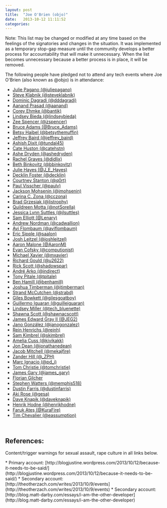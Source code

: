 ```yaml
---
layout: post
title:  "Joe O'Brien (objo)"
date:   2013-10-12 11:11:52
categories:
---
```


Note: This list may be changed or modified at any time based on the feelings of
the signatories and changes in the situation. It was implemented as a temporary
stop-gap measure until the community develops a better process for
accountability that will make it unnecessary. When the list becomes
unnecessary because a better process is in place, it will be removed.

The following people have pledged not to attend any tech events where Joe
O'Brien (also known as @objo) is in attendance:

* [Julie Pagano (@juliepagano)](https://twitter.com/juliepagano/status/388839312558927872)
* [Steve Klabnik (@steveklabnik)](https://twitter.com/steveklabnik/status/387731220664434690)
* [Dominic Dagradi (@dddagradi)](https://twitter.com/dddagradi/status/387736184413487104)
* [Aanand Prasad (@aanand)](https://twitter.com/aanand/status/389054922899337216)
* [Corey Ehmke (@bantik)](https://twitter.com/bantik/status/389060595326013440)
* [Lindsey Bieda (@lindseybieda)](https://twitter.com/lindseybieda/status/389056190933897216)
* [Zee Spencer (@zspencer)](https://twitter.com/zspencer/status/388895328268611584)
* [Bruce Adams (@Bruce_Adams)](https://twitter.com/Bruce_Adams/status/389036623973060608)
* [Betsy Haibel (@betsythemuffin)](https://twitter.com/betsythemuffin/status/389057651545763840)
* [Jeffrey Baird (@jeffrey_baird)](https://twitter.com/Jeffrey_Baird/status/389060241603579904)
* [Ashish Dixit (@tundal45)](https://twitter.com/tundal45/status/389032292925984770)
* [Cate Huston (@catehstn)](https://twitter.com/catehstn/status/389064572272795648)
* [Ashe Dryden (@ashedryden)](https://twitter.com/ashedryden/status/389065073844830208)
* [Rachel Graves (@didlix)](https://twitter.com/didlix/status/389066373613498369)
* [Beth Binkovitz (@bbinkovitz)](https://twitter.com/bbinkovitz/status/389070396248436736)
* [Julie Hayes (@J_E_Hayes)](https://twitter.com/J_E_Hayes/status/389070512858464256)
* [Decklin Foster (@decklin)](https://twitter.com/decklin/status/389073806087573505)
* [Courtney Stanton (@q0rt)](https://twitter.com/q0rt/status/389065553580933120)
* [Paul Visscher (@paulv)](https://twitter.com/paulv/status/387735574909423616)
* [Jackson Mohsenin (@jmohsenin)](https://twitter.com/jmohsenin/status/389084099446464512)
* [Carina C. Zona (@cczona)](https://twitter.com/cczona/status/389085966905786368)
* [Brad Grzesiak (@listrophy)](https://twitter.com/listrophy/status/387758367160025088)
* [Quildreen Motta (@notSorella)](https://twitter.com/notSorella/status/389086516644806656)
* [Jessica Lynn Suttles (@jlsuttles)](https://twitter.com/jlsuttles/status/389085184479338496)
* [Sam Elliott (@Lenary)](https://twitter.com/Lenary/status/389093720576245761)
* [Andrew Nordman (@cadwallion)](https://twitter.com/Cadwallion/status/389091868853551104)
* [Avi Flombaum (@aviflombaum)](https://twitter.com/aviflombaum/status/389092903634882561)
* [Eric Sipple (@saalon)](https://github.com/tech-event-attendance-pledge/tech-event-attendance-pledge.github.io/issues/15)
* [Josh Leitzel (@joshleitzel)](https://twitter.com/joshleitzel/status/389093619858042881)
* [Aaron Malone (@AaronM)](https://twitter.com/AaronM/status/389096089707507713)
* [Evan Cofsky (@computionist)](https://twitter.com/computionist/status/389097032121454594)
* [Michael Xavier (@mxavier)](https://twitter.com/mxavier/status/389099578043019264)
* [Richard Gould (@u2622)](https://twitter.com/u2622/status/389101437981974528)
* [Rick Scott (@shadowspar)](https://twitter.com/shadowspar/status/389116473987178496)
* [André Arko (@indirect)](https://twitter.com/indirect/status/389109581299085312)
* [Tony Pitale (@tpitale)](https://twitter.com/tpitale/status/389110486870290432)
* [Ben Hamill (@benhamill)](https://twitter.com/benhamill/status/389112937001922560)
* [Joshua Timberman (@jtimberman)](https://twitter.com/jtimberman/status/389130880968454146)
* [Strand McCutchen (@strabd)](https://twitter.com/Strabd/status/389139290476642305)
* [Giles Bowkett (@gilesgoatboy)](https://github.com/tech-event-attendance-pledge/tech-event-attendance-pledge.github.io/pull/25)
* [Guillermo Iguaran (@guilleiguaran)](https://twitter.com/guilleiguaran/status/389150409941848064)
* [Lindsey Miller (@tech_bluenette)](https://twitter.com/tech_bluenette/status/389166172463046656)
* [Shawna Scott (@shawnacscott)](https://twitter.com/shawnacscott/statuses/389163972563177472)
* [James Edward Gray II (@JEG2)](https://twitter.com/JEG2/status/389396847543857153)
* [Jano González (@janogonzalez)](https://github.com/janogonzalez/tech-event-attendance-pledge.github.io)
* [Rein Henrichs (@reinh)](https://twitter.com/reinh/status/389469218132856832)
* [Sam Kimbrel (@skimbrel)](https://twitter.com/skimbrel/status/389492536047177728)
* [Amelia Cuss (@kivikakk)](https://github.com/tech-event-attendance-pledge/tech-event-attendance-pledge.github.io/pull/44)
* [Jon Dean (@jonathanedean)](https://twitter.com/jonathanedean/status/389560388607430656)
* [Jacob Mitchell (@mekajfire)](https://twitter.com/mekajfire/status/389594040498278400)
* [Zander Hill (@_ZPH)](https://github.com/tech-event-attendance-pledge/tech-event-attendance-pledge.github.io/pull/47)
* [Marc Ignacio (@pd_i)](https://twitter.com/pd_i/status/389659795797471232)
* [Tom Christie (@tomchristie)](https://twitter.com/_tomchristie/status/389662362233745408)
* [James Gary (@james_gary)](https://twitter.com/james_gary/status/389708135805353984)
* [Florian Gilcher](https://twitter.com/Argorak)
* [Stephen Watters (@memphis518)](https://twitter.com/memphis518/status/389766921471545346)
* [Dustin Farris (@dustinfarris)](https://twitter.com/dustinfarris/status/389798541985861632)
* [Aki Rose (@gesa)](https://github.com/tech-event-attendance-pledge/tech-event-attendance-pledge.github.io/pull/59)
* [Dave Knapik (@daveknapik)](https://twitter.com/daveknapik/status/390097083157340161)
* [Henrik Hodne (@henrikhodne)](https://twitter.com/henrikhodne)
* [Faruk Ateş (@KuraFire)](http://farukat.es/journal/2013/10/698-i-pledge-be-better-and-i-hope-you-do-too)
* [Tim Chevalier (@eassumption)](http://tim.dreamwidth.org/1830367.html)

<br/>

<h2>References:</h2>
<p>Content/trigger warnings for sexual assault, rape culture in all links below.</p>
* Primary account: [http://blogjustine.wordpress.com/2013/10/12/because-it-needs-to-be-said/](http://blogjustine.wordpress.com/2013/10/12/because-it-needs-to-be-said/)
* Secondary account: [http://theotherzach.com/writes/2013/10/9/events](http://theotherzach.com/writes/2013/10/9/events)
* Secondary account: [http://blog.matt-darby.com/essays/i-am-the-other-developer](http://blog.matt-darby.com/essays/i-am-the-other-developer)

